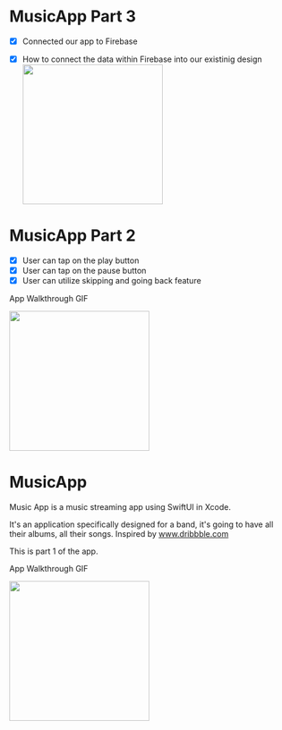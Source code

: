 # MusicApp Part 3

-[x] Connected our app to Firebase
-[x] How to connect the data within Firebase into our existinig design
<img src="http://g.recordit.co/nMExAIYNeM.gif" width=250><br>



# MusicApp Part 2

- [x] User can tap on the play button
- [x] User can tap on the pause button
- [x] User can utilize skipping and going back feature

App Walkthrough GIF

<img src="http://g.recordit.co/xKmLVzfC87.gif" width=250><br>


# MusicApp

Music App is a music streaming app using SwiftUI in Xcode.

It's an application specifically designed for a band, it's going to have all their albums, all their songs. Inspired by www.dribbble.com

This is part 1 of the app.

App Walkthrough GIF

<img src="http://g.recordit.co/sJMRWkH7Bz.gif" width=250><br>
